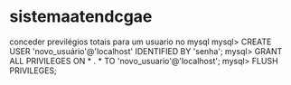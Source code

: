 # sistemaatendcgae

conceder previlégios totais para um usuario no mysql
mysql> CREATE USER 'novo_usuário'@'localhost' IDENTIFIED BY 'senha';
mysql> GRANT ALL PRIVILEGES ON * . * TO 'novo_usuario'@'localhost';
mysql> FLUSH PRIVILEGES;
